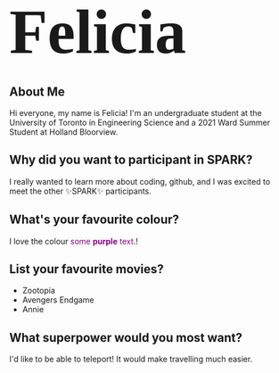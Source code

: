 # <span style="font-family:Papyrus; font-size:4em;">Felicia</span>

## About Me
Hi everyone, my name is Felicia! I'm an undergraduate student at the University of Toronto in Engineering Science and a 2021 Ward Summer Student at Holland Bloorview.

## Why did you want to participant in SPARK?
I really wanted to learn more about coding, github, and I was excited to meet the other :sparkles:SPARK:sparkles: participants.

## What's your favourite colour? 
I love the colour <span style="color:purple">some **purple** text</span>.!

## List your favourite movies?
- Zootopia
- Avengers Endgame
- Annie

## What superpower would you most want?
I'd like to be able to teleport! It would make travelling much easier.
